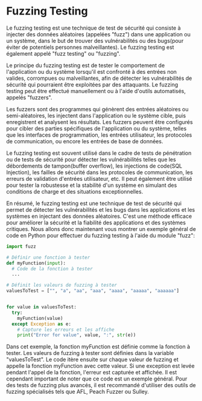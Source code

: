 # Fuzzing Testing

Le fuzzing testing est une technique de test de sécurité qui consiste à injecter des données aléatoires (appelées "fuzz") dans une application ou un système, dans le but de trouver des vulnérabilités ou des bugs(pour éviter de potentiels personnes malveillantes). Le fuzzing testing est également appelé "fuzz testing" ou "fuzzing".  


Le principe du fuzzing testing est de tester le comportement de l'application ou du système lorsqu'il est confronté à des entrées non valides, corrompues ou malveillantes, afin de détecter les vulnérabilités de sécurité qui pourraient être exploitées par des attaquants. Le fuzzing testing peut être effectué manuellement ou à l'aide d'outils automatisés, appelés "fuzzers".  

Les fuzzers sont des programmes qui génèrent des entrées aléatoires ou semi-aléatoires, les injectent dans l'application ou le système cible, puis enregistrent et analysent les résultats. Les fuzzers peuvent être configurés pour cibler des parties spécifiques de l'application ou du système, telles que les interfaces de programmation, les entrées utilisateur, les protocoles de communication, ou encore les entrées de base de données.    
  
Le fuzzing testing est souvent utilisé dans le cadre de tests de pénétration ou de tests de sécurité pour détecter les vulnérabilités telles que les débordements de tampon(buffer overflow), les injections de code(SQL Injection), les failles de sécurité dans les protocoles de communication, les erreurs de validation d'entrées utilisateur, etc. Il peut également être utilisé pour tester la robustesse et la stabilité d'un système en simulant des conditions de charge et des situations exceptionnelles.    

En résumé, le fuzzing testing est une technique de test de sécurité qui permet de détecter les vulnérabilités et les bugs dans les applications et les systèmes en injectant des données aléatoires. C'est une méthode efficace pour améliorer la sécurité et la fiabilité des applications et des systèmes critiques. Nous allons donc maintenant vous montrer un exemple général de code en Python pour effectuer du fuzzing testing à l'aide du module "fuzz":

```python
import fuzz

# Définir une fonction à tester
def myFunction(input):
  # Code de la fonction à tester
  ...

# Définit les valeurs de fuzzing à tester
valuesToTest = ["", "a", "aa", "aaa", "aaaa", "aaaaa", "aaaaaa"]


for value in valuesToTest:
  try:
    myFunction(value)
  except Exception as e:
    # Capture les erreurs et les affiche
    print("Error for value", value, ":", str(e))
```
Dans cet exemple, la fonction myFunction est définie comme la fonction à tester. Les valeurs de fuzzing à tester sont définies dans la variable "valuesToTest". Le code itère ensuite sur chaque valeur de fuzzing et appelle la fonction myFunction avec cette valeur. Si une exception est levée pendant l'appel de la fonction, l'erreur est capturée et affichée.
Il est cependant important de noter que ce code est un exemple général. Pour des tests de fuzzing plus avancés, il est recommandé d'utiliser des outils de fuzzing spécialisés tels que AFL, Peach Fuzzer ou Sulley.
